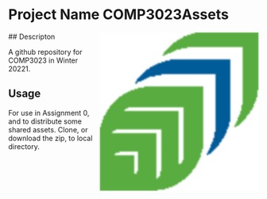 # Project Name  COMP3023Assets
<img src="GCLogo.png" width="320"  align="right" />
## Descripton

A github repository for COMP3023 in Winter 20221.

## Usage
For use in Assignment 0, and to distribute some shared assets.
Clone, or download the zip, to local directory.
